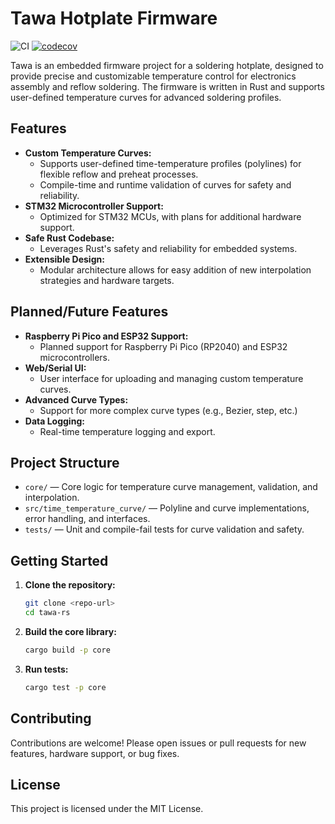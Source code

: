 # Tawa Hotplate Firmware

![CI](https://github.com/rathod-sahaab/tawa-rs/actions/workflows/test.yml/badge.svg)
[![codecov](https://codecov.io/gh/rathod-sahaab/tawa-rs/branch/main/graph/badge.svg)](https://codecov.io/gh/rathod-sahaab/tawa-rs)

Tawa is an embedded firmware project for a soldering hotplate, designed to provide precise and customizable temperature control for electronics assembly and reflow soldering. The firmware is written in Rust and supports user-defined temperature curves for advanced soldering profiles.

## Features

- **Custom Temperature Curves:**
  - Supports user-defined time-temperature profiles (polylines) for flexible reflow and preheat processes.
  - Compile-time and runtime validation of curves for safety and reliability.
- **STM32 Microcontroller Support:**
  - Optimized for STM32 MCUs, with plans for additional hardware support.
- **Safe Rust Codebase:**
  - Leverages Rust's safety and reliability for embedded systems.
- **Extensible Design:**
  - Modular architecture allows for easy addition of new interpolation strategies and hardware targets.

## Planned/Future Features

- **Raspberry Pi Pico and ESP32 Support:**
  - Planned support for Raspberry Pi Pico (RP2040) and ESP32 microcontrollers.
- **Web/Serial UI:**
  - User interface for uploading and managing custom temperature curves.
- **Advanced Curve Types:**
  - Support for more complex curve types (e.g., Bezier, step, etc.)
- **Data Logging:**
  - Real-time temperature logging and export.

## Project Structure

- `core/` — Core logic for temperature curve management, validation, and interpolation.
- `src/time_temperature_curve/` — Polyline and curve implementations, error handling, and interfaces.
- `tests/` — Unit and compile-fail tests for curve validation and safety.

## Getting Started

1. **Clone the repository:**
   ```sh
   git clone <repo-url>
   cd tawa-rs
   ```
2. **Build the core library:**
   ```sh
   cargo build -p core
   ```
3. **Run tests:**
   ```sh
   cargo test -p core
   ```

## Contributing

Contributions are welcome! Please open issues or pull requests for new features, hardware support, or bug fixes.

## License

This project is licensed under the MIT License.
